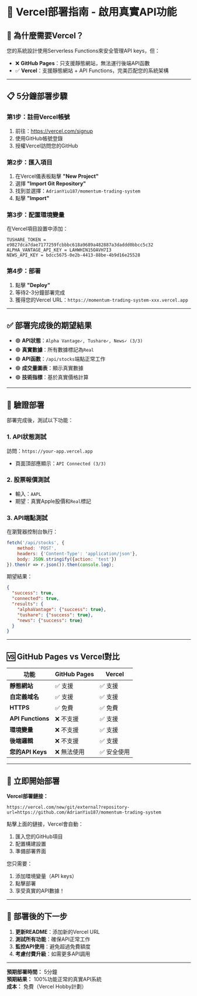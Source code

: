 # 🚀 Vercel部署指南 - 啟用真實API功能

## 🎯 **為什麼需要Vercel？**

您的系統設計使用Serverless Functions來安全管理API keys，但：
- ❌ **GitHub Pages**：只支援靜態網站，無法運行後端API函數
- ✅ **Vercel**：支援靜態網站 + API Functions，完美匹配您的系統架構

---

## 📋 **5分鐘部署步驟**

### **第1步：註冊Vercel帳號**
1. 前往：https://vercel.com/signup
2. 使用GitHub帳號登錄
3. 授權Vercel訪問您的GitHub

### **第2步：匯入項目**
1. 在Vercel儀表板點擊 **"New Project"**
2. 選擇 **"Import Git Repository"**
3. 找到並選擇：`AdrianYiu187/momentum-trading-system`
4. 點擊 **"Import"**

### **第3步：配置環境變量**
在Vercel項目設置中添加：
```
TUSHARE_TOKEN = e9827dca7dae7177259fcbbbc618a9689a482887a3daddd0bbcc5c32
ALPHA_VANTAGE_API_KEY = LAHWHIN15OAVH7I3  
NEWS_API_KEY = bdcc5675-0e2b-4413-88be-4b9d16e25528
```

### **第4步：部署**
1. 點擊 **"Deploy"**
2. 等待2-3分鐘部署完成
3. 獲得您的Vercel URL：`https://momentum-trading-system-xxx.vercel.app`

---

## ✅ **部署完成後的期望結果**

- 🟢 **API狀態**：`Alpha Vantage✓, Tushare✓, News✓ (3/3)`
- 🟢 **真實數據**：所有數據標記為`Real`
- 🟢 **API函數**：`/api/stocks`端點正常工作
- 🟢 **成交量圖表**：顯示真實數據
- 🟢 **技術指標**：基於真實價格計算

---

## 🔧 **驗證部署**

部署完成後，測試以下功能：

### **1. API狀態測試**
訪問：`https://your-app.vercel.app`
- 頁面頂部應顯示：`API Connected (3/3)`

### **2. 股票報價測試** 
- 輸入：`AAPL`
- 期望：真實Apple股價和`Real`標記

### **3. API端點測試**
在瀏覽器控制台執行：
```javascript
fetch('/api/stocks', {
    method: 'POST',
    headers: {'Content-Type': 'application/json'},
    body: JSON.stringify({action: 'test'})
}).then(r => r.json()).then(console.log);
```

期望結果：
```json
{
  "success": true,
  "connected": true,
  "results": {
    "alphaVantage": {"success": true},
    "tushare": {"success": true}, 
    "news": {"success": true}
  }
}
```

---

## 🆚 **GitHub Pages vs Vercel對比**

| 功能 | GitHub Pages | Vercel |
|-----|-------------|--------|
| **靜態網站** | ✅ 支援 | ✅ 支援 |
| **自定義域名** | ✅ 支援 | ✅ 支援 |
| **HTTPS** | ✅ 免費 | ✅ 免費 |
| **API Functions** | ❌ 不支援 | ✅ 支援 |
| **環境變量** | ❌ 不支援 | ✅ 支援 |
| **後端邏輯** | ❌ 不支援 | ✅ 支援 |
| **您的API Keys** | ❌ 無法使用 | ✅ 安全使用 |

---

## 🚀 **立即開始部署**

**Vercel部署鏈接：**
```
https://vercel.com/new/git/external?repository-url=https://github.com/AdrianYiu187/momentum-trading-system
```

點擊上面的鏈接，Vercel會自動：
1. 匯入您的GitHub項目
2. 配置構建設置
3. 準備部署界面

您只需要：
1. 添加環境變量（API keys）
2. 點擊部署
3. 享受真實的API數據！

---

## 🎯 **部署後的下一步**

1. **更新README**：添加新的Vercel URL
2. **測試所有功能**：確保API正常工作
3. **監控API使用**：避免超過免費額度
4. **考慮付費升級**：如需更多API調用

---

**預期部署時間：** 5分鐘  
**預期結果：** 100%功能正常的真實API系統  
**成本：** 免費（Vercel Hobby計劃） 